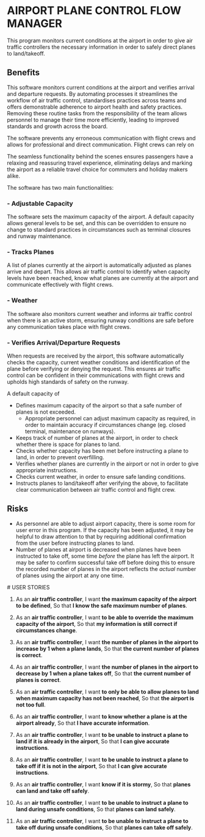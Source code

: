 
# AIRPORT PLANE CONTROL FLOW MANAGER

This program monitors current conditions at the airport in order to give air traffic controllers the necessary information in order to safely direct planes to land/takeoff.

## Benefits

This software monitors current conditions at the airport and verifies arrival and departure requests. By automating processes it streamlines the workflow of air traffic control, standardises practices across teams and offers demonstrable adherence to airport health and safety practices. Removing these routine tasks from the responsibility of the team allows personnel to manage their time more efficiently, leading to improved standards and growth across the board.

The software prevents any erroneous communication with flight crews and allows for professional and direct communication. Flight crews can rely on 

The seamless functionality behind the scenes ensures passengers have a relaxing and reassuring travel experience, eliminating delays and marking the airport as a reliable travel choice for commuters and holiday makers alike.

The software has two main functionalities:

### - Adjustable Capacity

The software sets the maximum capacity of the airport. A default capacity allows general levels to be set, and this can be overridden to ensure no change to standard practices in circumstances such as terminal closures and runway maintenance.

### - Tracks Planes

A list of planes currently at the airport is automatically adjusted as planes arrive and depart. This allows air traffic control to identify when capacity levels have been reached, know what planes are currently at the airport and communicate effectively with flight crews.

### - Weather

The software also monitors current weather and informs air traffic control when there is an active storm, ensuring runway conditions are safe before any communication takes place with flight crews.

### - Verifies Arrival/Departure Requests

When requests are received by the airport, this software automatically checks the capacity, current weather conditions and identification of the plane before verifying or denying the request. This ensures air traffic control can be confident in their communications with flight crews and upholds high standards of safety on the runway.





A default capacity of 
- Defines maximum capacity of the airport so that a safe number of planes is not exceeded.
    - Appropriate personnel can adjust maximum capacity as required, in order to maintain accuracy if circumstances change (eg. closed terminal, maintenance on runways).
- Keeps track of number of planes at the airport, in order to check whether there is space for planes to land.
- Checks whether capacity has been met before instructing a plane to land, in order to prevent overfilling.
- Verifies whether planes are currently in the airport or not in order to give appropriate instructions.
- Checks current weather, in order to ensure safe landing conditions.
- Instructs planes to land/takeoff after verifying the above, to facilitate clear communication between air traffic control and flight crew.
  
## Risks



- As personnel are able to adjust airport capacity, there is some room for user error in this program. If the capacity has been adjusted, it may be helpful to draw attention to that by requiring additional confirmation from the user before instructing planes to land.
- Number of planes at airport is decreased when planes have been instructed to take off, some time *before* the plane has left the airport. It may be safer to confirm successful take off before doing this to ensure the recorded number of planes in the airport reflects the *actual* number of planes using the airport at any one time.


# USER STORIES

1.  As an **air traffic controller**,
    I want **the maximum capacity of the airport to be defined**,
    So that **I know the safe maximum number of planes**.

2.  As an **air traffic controller**,
    I want **to be able to override the maximum capacity of the airport**,
    So that **my information is still correct if circumstances change**.

3.  As an **air traffic controller**,
    I want **the number of planes in the airport to increase by 1 when a plane lands**,
    So that **the current number of planes is correct**.

4. As an **air traffic controller**,
    I want **the number of planes in the airport to decrease by 1 when a plane takes off**,
    So that **the current number of planes is correct**.

5.  As an **air traffic controller**,
    I want **to only be able to allow planes to land when maximum capacity has not been reached**,
    So that **the airport is not too full**.

6.  As an **air traffic controller**,
    I want **to know whether a plane is at the airport already**,
    So that **I have accurate information**.

7.  As an **air traffic controller**,
    I want **to be unable to instruct a plane to land if it is already in the airport**,
    So that **I can give accurate instructions**.

8.  As an **air traffic controller**,
    I want **to be unable to instruct a plane to take off if it is not in the airport**,
    So that **I can give accurate instructions**.

9.  As an **air traffic controller**,
    I want **know if it is stormy**,
    So that **planes can land and take off safely**.

10. As an **air traffic controller**,
    I want **to be unable to instruct a plane to land during unsafe conditions**,
    So that **planes can land safely**.

11. As an **air traffic controller**,
    I want **to be unable to instruct a plane to take off during unsafe conditions**,
    So that **planes can take off safely**.
